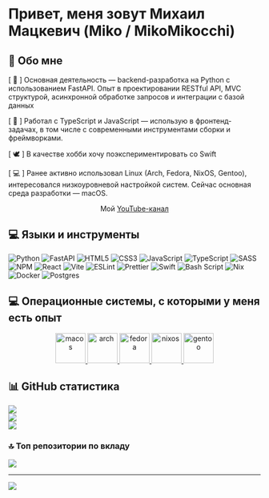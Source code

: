 # Привет, меня зовут Михаил Мацкевич (Miko / MikoMikocchi)

## 💫 Обо мне
[ 🐍 ] Основная деятельность — backend-разработка на Python с использованием FastAPI. Опыт в проектировании RESTful API, MVC структурой, асинхронной обработке запросов и интеграции с базой данных

[ 🧩 ] Работал с TypeScript и JavaScript — использую в фронтенд-задачах, в том числе с современными инструментами сборки и фреймворками.

[ 🕊️ ] В качестве хобби хочу поэкспериментировать со Swift

[ 💻 ] Ранее активно использовал Linux (Arch, Fedora, NixOS, Gentoo), интересовался низкоуровневой настройкой систем. Сейчас основная среда разработки — macOS.

<p align="center">Мой <a href="https://www.youtube.com/@mikomikocchi">YouTube-канал</a></p>


## 💻 Языки и инструменты
![Python](https://img.shields.io/badge/python-3670A0?style=for-the-badge&logo=python&logoColor=ffdd54) ![FastAPI](https://img.shields.io/badge/FastAPI-005571?style=for-the-badge&logo=fastapi) ![HTML5](https://img.shields.io/badge/html5-%23E34F26.svg?style=for-the-badge&logo=html5&logoColor=white) ![CSS3](https://img.shields.io/badge/css3-%231572B6.svg?style=for-the-badge&logo=css3&logoColor=white) ![JavaScript](https://img.shields.io/badge/javascript-%23323330.svg?style=for-the-badge&logo=javascript&logoColor=%23F7DF1E) ![TypeScript](https://img.shields.io/badge/typescript-%23007ACC.svg?style=for-the-badge&logo=typescript&logoColor=white) ![SASS](https://img.shields.io/badge/SASS-hotpink.svg?style=for-the-badge&logo=SASS&logoColor=white) ![NPM](https://img.shields.io/badge/NPM-%23CB3837.svg?style=for-the-badge&logo=npm&logoColor=white) ![React](https://img.shields.io/badge/react-%2320232a.svg?style=for-the-badge&logo=react&logoColor=%2361DAFB) ![Vite](https://img.shields.io/badge/vite-%23646CFF.svg?style=for-the-badge&logo=vite&logoColor=white) ![ESLint](https://img.shields.io/badge/ESLint-4B3263?style=for-the-badge&logo=eslint&logoColor=white) ![Prettier](https://img.shields.io/badge/prettier-%23F7B93E.svg?style=for-the-badge&logo=prettier&logoColor=black) ![Swift](https://img.shields.io/badge/swift-F54A2A?style=for-the-badge&logo=swift&logoColor=white) ![Bash Script](https://img.shields.io/badge/bash_script-%23121011.svg?style=for-the-badge&logo=gnu-bash&logoColor=white) ![Nix](https://img.shields.io/badge/NIX-5277C3.svg?style=for-the-badge&logo=NixOS&logoColor=white) ![Docker](https://img.shields.io/badge/docker-%230db7ed.svg?style=for-the-badge&logo=docker&logoColor=white) ![Postgres](https://img.shields.io/badge/postgres-%23316192.svg?style=for-the-badge&logo=postgresql&logoColor=white)

## 💻 Операционные системы, с которыми у меня есть опыт
<p align="center">
    <a href="https://developer.apple.com/macos/" target="_blank" rel="noreferrer">
        <img src="https://upload.wikimedia.org/wikipedia/commons/thumb/c/c9/Finder_Icon_macOS_Big_Sur.png/960px-Finder_Icon_macOS_Big_Sur.png" alt="macos" width="60" height="60"/>
    </a>
    <a href="https://archlinux.org/" target="_blank" rel="noreferrer">
        <img src="https://cdn0.iconfinder.com/data/icons/flat-round-system/512/archlinux-512.png" alt="arch" width="60" height="60"/>
    </a>
    <a href="https://www.fedoraproject.org/" target="_blank" rel="noreferrer">
        <img src="https://upload.wikimedia.org/wikipedia/commons/4/41/Fedora_icon_%282021%29.svg" alt="fedora" width="60" height="60"/>
    </a>
    <a href="https://www.nixos.org/" target="_blank" rel="noreferrer">
        <img src="https://raw.githubusercontent.com/NixOS/nixos-artwork/master/logo/nix-snowflake-colours.svg" alt="nixos" width="60" height="60"/>
    </a>
    <a href="https://www.gentoo.org/" target="_blank" rel="noreferrer">
        <img src="https://upload.wikimedia.org/wikipedia/commons/4/48/Gentoo_Linux_logo_matte.svg" alt="gentoo" width="60" height="60"/>
    </a>
</p>

## 📊 GitHub статистика
![](https://github-readme-stats.vercel.app/api?username=MikoMikocchi&theme=dark&hide_border=false&include_all_commits=true&count_private=true)<br/>
![](https://nirzak-streak-stats.vercel.app/?user=MikoMikocchi&theme=dark&hide_border=false)<br/>
![](https://github-readme-stats.vercel.app/api/top-langs/?username=MikoMikocchi&theme=dark&hide_border=false&include_all_commits=true&count_private=true&layout=compact)

### 🔝 Топ репозитории по вкладу
![](https://github-contributor-stats.vercel.app/api?username=MikoMikocchi&limit=5&theme=dark&combine_all_yearly_contributions=true)

---
[![](https://visitcount.itsvg.in/api?id=MikoMikocchi&icon=0&color=0)](https://visitcount.itsvg.in)
